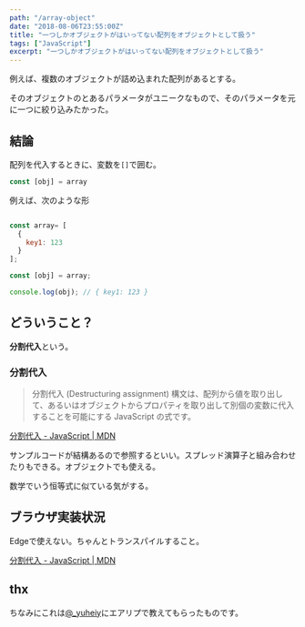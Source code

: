 ```yaml
---
path: "/array-object"
date: "2018-08-06T23:55:00Z"
title: "一つしかオブジェクトがはいってない配列をオブジェクトとして扱う"
tags: ["JavaScript"]
excerpt: "一つしかオブジェクトがはいってない配列をオブジェクトとして扱う"
---
```


例えば、複数のオブジェクトが詰め込まれた配列があるとする。

そのオブジェクトのとあるパラメータがユニークなもので、そのパラメータを元に一つに絞り込みたかった。

## 結論
配列を代入するときに、変数を`[]`で囲む。

```javascript
const [obj] = array
```

例えば、次のような形

```javascript

const array= [
  {
    key1: 123
  }
];

const [obj] = array;

console.log(obj); // { key1: 123 }

```

## どういうこと？
**分割代入**という。

### 分割代入
> 分割代入 (Destructuring assignment) 構文は、配列から値を取り出して、あるいはオブジェクトからプロパティを取り出して別個の変数に代入することを可能にする JavaScript の式です。

[分割代入 \- JavaScript \| MDN](https://developer.mozilla.org/ja/docs/Web/JavaScript/Reference/Operators/Destructuring_assignment)

サンプルコードが結構あるので参照するといい。スプレッド演算子と組み合わせたりもできる。オブジェクトでも使える。

数学でいう恒等式に似ている気がする。

## ブラウザ実装状況
Edgeで使えない。ちゃんとトランスパイルすること。

[分割代入 \- JavaScript \| MDN](https://developer.mozilla.org/ja/docs/Web/JavaScript/Reference/Operators/Destructuring_assignment)

## thx
ちなみにこれは[@_yuheiy](https://twitter.com/_yuheiy)にエアリプで教えてもらったものです。

